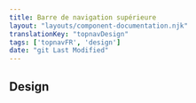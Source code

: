 ```yaml
---
title: Barre de navigation supérieure
layout: "layouts/component-documentation.njk"
translationKey: "topnavDesign"
tags: ['topnavFR', 'design']
date: "git Last Modified"
---
```


## Design

